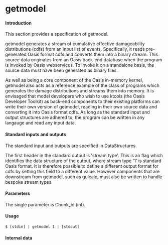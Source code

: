 # getmodel

#### Introduction

This section provides a specification of getmodel.

getmodel generates a stream of cumulative effective damageability distributions (cdfs) from an input list of events. Specifically, it reads pre-generated Oasis format cdfs and converts them into a binary stream. This source data originates from an Oasis back-end database when the program is invoked by Oasis webservices.  To invoke it on a standalone basis, the source data must have been generated as binary files.

As well as being a core component of the Oasis in-memory kernel, getmodel also acts as a reference example of the class of programs which generates the damage distributions and streams them into memory. It is envisaged that model developers who wish to use ktools (the Oasis Developer Toolkit) as back-end components to their existing platforms can write their own version of getmodel, reading in their own source data and converting it into Oasis format cdfs. As long as the standard input and output structures are adhered to, the program can be written in any langauge and read any input data.

#### Standard inputs and outputs

The standard input and outputs are specified in DataStructures. 

The first header in the standard output is 'stream type'. This is an flag which identifies the data structure of the output, where stream type '1' is standard Oasis format. It is therefore possible to define a different output format for cdfs by setting this field to a different value.  However components that are downstream from getmodel, such as gulcalc, must also be written to handle bespoke stream types.

#### Parameters
The single parameter is Chunk_id (int). 

#### Usage
```
$ [stdin] | getmodel 1 | [stdout]
```

#### Internal data
